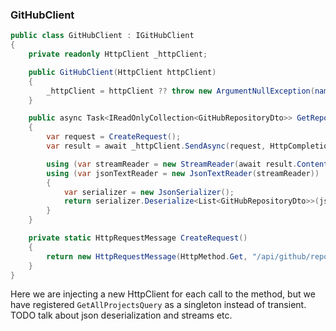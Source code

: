 ﻿### GitHubClient

```csharp
public class GitHubClient : IGitHubClient
{
    private readonly HttpClient _httpClient;

    public GitHubClient(HttpClient httpClient)
    {
        _httpClient = httpClient ?? throw new ArgumentNullException(nameof(httpClient));
    }

    public async Task<IReadOnlyCollection<GitHubRepositoryDto>> GetRepositories()
    {
        var request = CreateRequest();
        var result = await _httpClient.SendAsync(request, HttpCompletionOption.ResponseHeadersRead).ConfigureAwait(false);

        using (var streamReader = new StreamReader(await result.Content.ReadAsStreamAsync()))
        using (var jsonTextReader = new JsonTextReader(streamReader))
        {
            var serializer = new JsonSerializer();
            return serializer.Deserialize<List<GitHubRepositoryDto>>(jsonTextReader);
        }
    }

    private static HttpRequestMessage CreateRequest()
    {
        return new HttpRequestMessage(HttpMethod.Get, "/api/github/repositories");
    }
}
```

Here we are injecting a new HttpClient for each call to the method, but we have registered ```GetAllProjectsQuery``` as a singleton instead of transient.
TODO talk about json deserialization and streams etc.